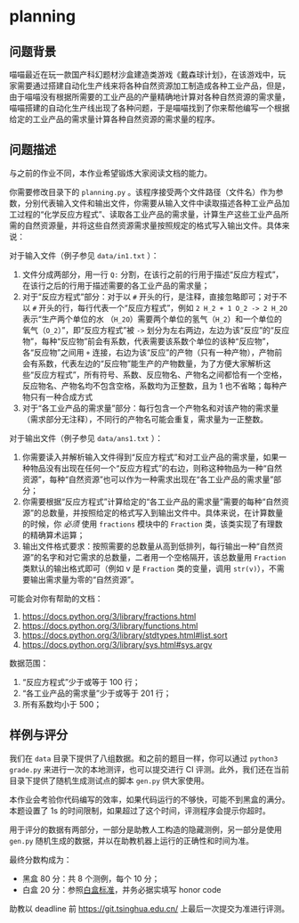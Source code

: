 # planning

## 问题背景

喵喵最近在玩一款国产科幻题材沙盒建造类游戏《戴森球计划》，在该游戏中，玩家需要通过搭建自动化生产线来将各种自然资源加工制造成各种工业产品，但是，由于喵喵没有根据所需要的工业产品的产量精确地计算对各种自然资源的需求量，喵喵搭建的自动化生产线出现了各种问题，于是喵喵找到了你来帮他编写一个根据给定的工业产品的需求量计算各种自然资源的需求量的程序。

## 问题描述

与之前的作业不同，本作业希望锻炼大家阅读文档的能力。

你需要修改目录下的 `planning.py` 。该程序接受两个文件路径（文件名）作为参数，分别代表输入文件和输出文件，你需要从输入文件中读取描述各种工业产品加工过程的“化学反应方程式”、读取各工业产品的需求量，计算生产这些工业产品所需的自然资源量，并将这些自然资源需求量按照规定的格式写入输出文件。具体来说：

对于输入文件（例子参见 `data/in1.txt` ）：

1. 文件分成两部分，用一行 `Q:` 分割，在该行之前的行用于描述“反应方程式”，在该行之后的行用于描述需要的各工业产品的需求量；
2. 对于“反应方程式”部分：对于以 `#` 开头的行，是注释，直接忽略即可；对于不以 `#` 开头的行，每行代表一个“反应方程式”，例如 `2 H_2 + 1 O_2 -> 2 H_2O` 表示“生产两个单位的水 （`H_2O`）需要两个单位的氢气（`H_2`）和一个单位的氧气（`O_2`）”，即“反应方程式”被 `->` 划分为左右两边，左边为该“反应”的“反应物”，每种“反应物”前会有系数，代表需要该系数个单位的该种“反应物”，各“反应物”之间用 `+` 连接，右边为该“反应”的产物（只有一种产物），产物前会有系数，代表左边的“反应物”能生产的产物数量，为了方便大家解析这些“反应方程式”，所有符号、系数、反应物名、产物名之间都恰有一个空格，反应物名、产物名均不包含空格，系数均为正整数，且为 1 也不省略；每种产物只有一种合成方式
3. 对于“各工业产品的需求量”部分：每行包含一个产物名和对该产物的需求量（需求部分无注释），不同行的产物名可能会重复，需求量为一正整数。

对于输出文件（例子参见 `data/ans1.txt` ）：

1. 你需要读入并解析输入文件得到“反应方程式”和对工业产品的需求量，如果一种物品没有出现在任何一个“反应方程式”的右边，则称这种物品为一种“自然资源”，每种“自然资源”也可以作为一种需求出现在“各工业产品的需求量”部分；
2. 你需要根据“反应方程式”计算给定的“各工业产品的需求量”需要的每种“自然资源”的总数量，并按照给定的格式写入到输出文件中。具体来说，在计算数量的时候，你 *必须* 使用 `fractions` 模块中的 `Fraction` 类，该类实现了有理数的精确算术运算；
3. 输出文件格式要求：按照需要的总数量从高到低排列，每行输出一种“自然资源”的名字和对它需求的总数量，二者用一个空格隔开，该总数量用 `Fraction` 类默认的输出格式即可（例如 v 是 `Fraction` 类的变量，调用 `str(v)`），不需要输出需求量为零的“自然资源”。

可能会对你有帮助的文档：

1. https://docs.python.org/3/library/fractions.html
2. https://docs.python.org/3/library/functions.html
3. https://docs.python.org/3/library/stdtypes.html#list.sort
4. https://docs.python.org/3/library/sys.html#sys.argv

数据范围：

1. “反应方程式”少于或等于 100 行；
2. “各工业产品的需求量”少于或等于 201 行；
3. 所有系数均小于 500；

## 样例与评分

我们在 `data` 目录下提供了八组数据。和之前的题目一样，你可以通过 `python3 grade.py` 来进行一次的本地测评，也可以提交进行 CI 评测。此外，我们还在当前目录下提供了随机生成测试点的脚本 `gen.py` 供大家使用。

本作业会考验你代码编写的效率，如果代码运行的不够快，可能不到黑盒的满分。本题设置了 1s 的时间限制，如果超过了这个时间，评测程序会提示你超时。

用于评分的数据有两部分，一部分是助教人工构造的隐藏测例，另一部分是使用 `gen.py` 随机生成的数据，并以在助教机器上运行的正确性和时间为准。

最终分数构成为：

* 黑盒 80 分：共 8 个测例，每个 10 分；
* 白盒 20 分：参照[白盒标准](https://physics-data.meow.plus/faq/whitebox/)，并务必据实填写 honor code

助教以 deadline 前 <https://git.tsinghua.edu.cn/> 上最后一次提交为准进行评测。
